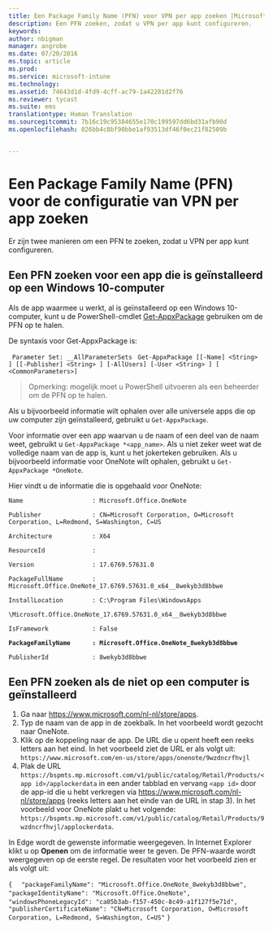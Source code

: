 ```yaml
---
title: Een Package Family Name (PFN) voor VPN per app zoeken |Microsoft Intune
description: Een PFN zoeken, zodat u VPN per app kunt configureren.
keywords: 
author: nbigman
manager: angrobe
ms.date: 07/20/2016
ms.topic: article
ms.prod: 
ms.service: microsoft-intune
ms.technology: 
ms.assetid: 74643d1d-4fd9-4cff-ac79-1a42281d2f76
ms.reviewer: tycast
ms.suite: ems
translationtype: Human Translation
ms.sourcegitcommit: 7b16c19c95384655e170c199597dd6bd31afb90d
ms.openlocfilehash: 026bb4c8bf90bbe1af93513df46f0ec21f82509b


---
```


# Een Package Family Name (PFN) voor de configuratie van VPN per app zoeken

Er zijn twee manieren om een PFN te zoeken, zodat u VPN per app kunt configureren.

## Een PFN zoeken voor een app die is geïnstalleerd op een Windows 10-computer

Als de app waarmee u werkt, al is geïnstalleerd op een Windows 10-computer, kunt u de PowerShell-cmdlet [Get-AppxPackage](https://technet.microsoft.com/library/hh856044.aspx) gebruiken om de PFN op te halen.

De syntaxis voor Get-AppxPackage is:

` Parameter Set: __AllParameterSets`
` Get-AppxPackage [[-Name] <String> ] [[-Publisher] <String> ] [-AllUsers] [-User <String> ] [ <CommonParameters>]`

> Opmerking: mogelijk moet u PowerShell uitvoeren als een beheerder om de PFN op te halen.

Als u bijvoorbeeld informatie wilt ophalen over alle universele apps die op uw computer zijn geïnstalleerd, gebruikt u `Get-AppxPackage`.

Voor informatie over een app waarvan u de naam of een deel van de naam weet, gebruikt u `Get-AppxPackage *<app_name>`. Als u niet zeker weet wat de volledige naam van de app is, kunt u het jokerteken gebruiken. Als u bijvoorbeeld informatie voor OneNote wilt ophalen, gebruikt u `Get-AppxPackage *OneNote`.


Hier vindt u de informatie die is opgehaald voor OneNote:

`Name                   : Microsoft.Office.OneNote`

`Publisher              : CN=Microsoft Corporation, O=Microsoft Corporation, L=Redmond, S=Washington, C=US`

`Architecture           : X64`

`ResourceId             :`

`Version                : 17.6769.57631.0`

`PackageFullName        : Microsoft.Office.OneNote_17.6769.57631.0_x64__8wekyb3d8bbwe`

`InstallLocation        : C:\Program Files\WindowsApps`

`\Microsoft.Office.OneNote_17.6769.57631.0_x64__8wekyb3d8bbwe`

`IsFramework            : False`

**`PackageFamilyName      : Microsoft.Office.OneNote_8wekyb3d8bbwe`**

`PublisherId            : 8wekyb3d8bbwe`



## Een PFN zoeken als de niet op een computer is geïnstalleerd

1.  Ga naar https://www.microsoft.com/nl-nl/store/apps.
2.  Typ de naam van de app in de zoekbalk. In het voorbeeld wordt gezocht naar OneNote.
3.  Klik op de koppeling naar de app. De URL die u opent heeft een reeks letters aan het eind. In het voorbeeld ziet de URL er als volgt uit:
`https://www.microsoft.com/en-us/store/apps/onenote/9wzdncrfhvjl`
4.  Plak de URL `https://bspmts.mp.microsoft.com/v1/public/catalog/Retail/Products/<app id>/applockerdata` in een ander tabblad en vervang `<app id>` door de app-id die u hebt verkregen via https://www.microsoft.com/nl-nl/store/apps (reeks letters aan het einde van de URL in stap 3). In het voorbeeld voor OneNote plakt u het volgende: `https://bspmts.mp.microsoft.com/v1/public/catalog/Retail/Products/9wzdncrfhvjl/applockerdata`.

In Edge wordt de gewenste informatie weergegeven. In Internet Explorer klikt u op **Openen** om de informatie weer te geven. De PFN-waarde wordt weergegeven op de eerste regel. De resultaten voor het voorbeeld zien er als volgt uit:


`{`
`  "packageFamilyName": "Microsoft.Office.OneNote_8wekyb3d8bbwe",`
`  "packageIdentityName": "Microsoft.Office.OneNote",`
`  "windowsPhoneLegacyId": "ca05b3ab-f157-450c-8c49-a1f127f5e71d",`
`  "publisherCertificateName": "CN=Microsoft Corporation, O=Microsoft Corporation, L=Redmond, S=Washington, C=US"`
`}`



<!--HONumber=Aug16_HO1-->


